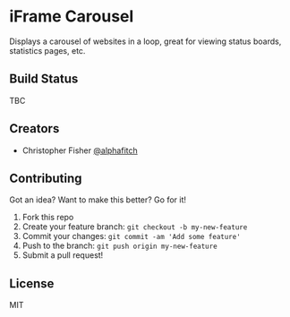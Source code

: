 # iFrame Carousel

Displays a carousel of websites in a loop, great for viewing status boards, statistics pages, etc.

## Build Status

TBC

## Creators

* Christopher Fisher [@alphafitch](https://twitter.com/alphafitch)

## Contributing

Got an idea? Want to make this better? Go for it!

1. Fork this repo
2. Create your feature branch: `git checkout -b my-new-feature`
3. Commit your changes: `git commit -am 'Add some feature'`
4. Push to the branch: `git push origin my-new-feature`
5. Submit a pull request!

## License

MIT